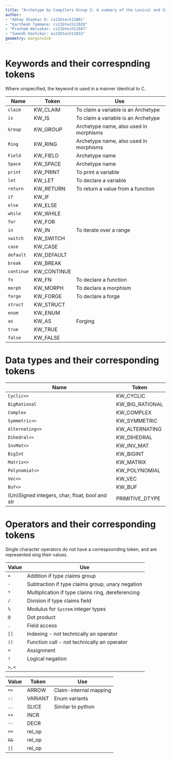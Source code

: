 ```yaml
---
title: "Archetype by Compilers Group 2: A summary of the Lexical and Syntactic Analysers"
author:
- "Abhay Shankar K: cs21btech11001"
- "Kartheek Tammana: cs21btech11028"
- "Prasham Walvekar: cs21btech11047"
- "Sumedh Kashikar: es21btech11033"
geometry: margin=2cm
---
```


# Keywords and their correspnding tokens

Where unspecified, the keyword is used in a manner identical to C.

|Name|Token|Use|
|---|---|---|
|`claim`|KW_CLAIM|To claim a variable is an Archetype|
|`is`|KW_IS|To claim a variable is an Archetype|
|`Group`|KW_GROUP|Archetype name, also used in morphisms|
|`Ring`|KW_RING|Archetype name, also used in morphisms|
|`Field`|KW_FIELD|Archetype name|
|`Space`|KW_SPACE|Archetype name|
|`print`|KW_PRINT|To print a variable|
|`let`|KW_LET|To declare a variable|
|`return`|KW_RETURN|To return a value from a function|
|`if`|KW_IF||
|`else`|KW_ELSE||
|`while`|KW_WHILE||
|`for`|KW_FOR||
|`in`|KW_IN|To iterate over a range|
|`switch`|KW_SWITCH||
|`case`|KW_CASE||
|`default`|KW_DEFAULT||
|`break`|KW_BREAK||
|`continue`|KW_CONTINUE||
|`fn`|KW_FN|To declare a function|
|`morph`|KW_MORPH|To declare a morphism|
|`forge`|KW_FORGE|To declare a forge|
|`struct`|KW_STRUCT||
|`enum`|KW_ENUM||
|`as`|KW_AS|Forging|
|`true`|KW_TRUE||
|`false`|KW_FALSE||


# Data types and their corresponding tokens

|Name|Token|
|---|---|
|`Cyclic<>`|KW_CYCLIC|
|`BigRational`|KW_BIG_RATIONAL|
|`Complex`|KW_COMPLEX|
|`Symmetric<>`|KW_SYMMETRIC|
|`Alternating<>`|KW_ALTERNATING|
|`Dihedral<>`|KW_DIHEDRAL|
|`InvMat<>`|KW_INV_MAT|
|`BigInt`|KW_BIGINT|
|`Matrix<>`|KW_MATRIX|
|`Polynomial<>`|KW_POLYNOMIAL|
|`Vec<>`|KW_VEC|
|`Buf<>`|KW_BUF|
|(Un)Signed integers, char, float, bool and str |PRIMITIVE_DTYPE|

# Operators and their corresponding tokens

Single character operators do not have a correspoonding token, and are represented sing their values.

|Value|Use|
|---|---|
|`+`|Addition if type claims group|
|`-`|Subtraction if type claims group, unary negation|
|`*`|Multiplication if type claims ring, dereferencing|
|`/`|Division if type claims field|
|`%`|Modulus for `System` integer types|
|`@`|Dot product|
|`.`|Field access|
|`[]`|Indexing - not technically an operator|
|`()`|Function call - not technically an operator|
|`=`|Assignment|
|`!`|Logical negation|
|`>`, `<`||


|Value|Token|Use|
|---|---|---|
|`=>`|ARROW|Claim-internal mapping|
|`::`|VARIANT|Enum variants|
|`..`|SLICE|Similar to python|
|`++`|INCR||
|`--`|DECR||
|`==`|rel_op||
|`&&`|rel_op||
|`\|\|`|rel_op||


